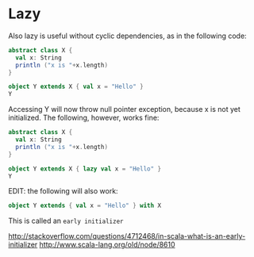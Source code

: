 # Lazy

Also lazy is useful without cyclic dependencies, as in the following code:
```scala
abstract class X {
  val x: String
  println ("x is "+x.length)
}

object Y extends X { val x = "Hello" }
Y
```

Accessing Y will now throw null pointer exception, because x is not yet initialized. The following, however, works fine:
```scala
abstract class X {
  val x: String
  println ("x is "+x.length)
}

object Y extends X { lazy val x = "Hello" }
Y
```
EDIT: the following will also work:

```scala
object Y extends { val x = "Hello" } with X 
```

This is called an `early initializer`


http://stackoverflow.com/questions/4712468/in-scala-what-is-an-early-initializer
http://www.scala-lang.org/old/node/8610

